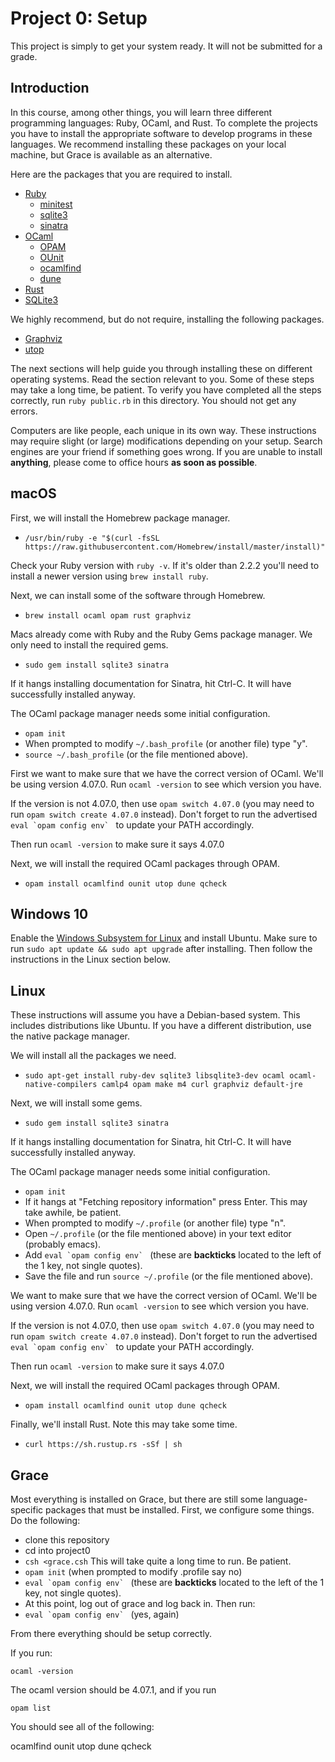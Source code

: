 # Project 0: Setup

This project is simply to get your system ready. It will not be submitted for
a grade.

## Introduction

In this course, among other things, you will learn three different programming
languages: Ruby, OCaml, and Rust. To complete the projects you have to
install the appropriate software to develop programs in these languages.
We recommend installing these packages on your local machine, but Grace is
available as an alternative.

Here are the packages that you are required to install.

* [Ruby](https://www.ruby-lang.org)
  - [minitest](https://rubygems.org/gems/minitest)
  - [sqlite3](https://rubygems.org/gems/sqlite3)
  - [sinatra](https://rubygems.org/gems/sinatra)
* [OCaml](http://ocaml.org)
  - [OPAM](https://opam.ocaml.org)
  - [OUnit](https://opam.ocaml.org/packages/ounit)
  - [ocamlfind](https://opam.ocaml.org/packages/ocamlfind)
  - [dune](https://opam.ocaml.org/packages/dune/)
* [Rust](https://www.rust-lang.org)
* [SQLite3](https://sqlite.org)

We highly recommend, but do not require, installing the following
packages.

* [Graphviz](http://graphviz.org)
* [utop](https://opam.ocaml.org/packages/utop)

The next sections will help guide you through installing these
on different operating systems. Read the section relevant to you. Some
of these steps may take a long time, be patient. To verify you have
completed all the steps correctly, run `ruby public.rb` in this directory.
You should not get any errors.

Computers are like people, each unique in its own way. These instructions
may require slight (or large) modifications depending on your setup.
Search engines are your friend if something goes wrong. If you are unable
to install **anything**, please come to office hours **as soon as possible**.

## macOS

First, we will install the Homebrew package manager.

* `/usr/bin/ruby -e "$(curl -fsSL https://raw.githubusercontent.com/Homebrew/install/master/install)"`

Check your Ruby version with `ruby -v`. If it's older than 2.2.2 you'll need
to install a newer version using `brew install ruby`.

Next, we can install some of the software through Homebrew.

* `brew install ocaml opam rust graphviz`

Macs already come with Ruby and the Ruby Gems package manager. We only need
to install the required gems.

* `sudo gem install sqlite3 sinatra`

If it hangs installing documentation for Sinatra, hit Ctrl-C. It will
have successfully installed anyway.

The OCaml package manager needs some initial configuration.

* `opam init`
* When prompted to modify `~/.bash_profile` (or another file) type "y".
* `source ~/.bash_profile` (or the file mentioned above).

First we want to make sure that we have the correct version of OCaml. We'll be
using version 4.07.0. Run  `ocaml -version` to see which version you have.

If the version is not 4.07.0, then use `opam switch 4.07.0` (you may need to
run `opam switch create 4.07.0` instead). Don't forget to run the
advertised ``eval `opam config env` `` to update your PATH accordingly.

Then run `ocaml -version` to make sure it says 4.07.0

Next, we will install the required OCaml packages through OPAM.

* `opam install ocamlfind ounit utop dune qcheck`

## Windows 10

Enable the [Windows Subsystem for Linux](https://docs.microsoft.com/en-us/windows/wsl/install-win10)
and install Ubuntu. Make sure to run `sudo apt update && sudo apt upgrade` after installing.
Then follow the instructions in the Linux section below.

## Linux

These instructions will assume you have a Debian-based system. This includes
distributions like Ubuntu. If you have a different distribution, use the
native package manager.

We will install all the packages we need.

* `sudo apt-get install ruby-dev sqlite3 libsqlite3-dev ocaml ocaml-native-compilers camlp4 opam make m4 curl graphviz default-jre`

Next, we will install some gems.

* `sudo gem install sqlite3 sinatra`

If it hangs installing documentation for Sinatra, hit Ctrl-C. It will
have successfully installed anyway.

The OCaml package manager needs some initial configuration.

* `opam init`
* If it hangs at "Fetching repository information" press Enter. This may take awhile, be patient.
* When prompted to modify `~/.profile` (or another file) type "n".
* Open `~/.profile` (or the file mentioned above) in your text editor (probably emacs).
* Add ``eval `opam config env` `` (these are **backticks** located to the left of the 1 key, not single quotes).
* Save the file and run `source ~/.profile` (or the file mentioned above).

We want to make sure that we have the correct version of OCaml. We'll be
using version 4.07.0. Run  `ocaml -version` to see which version you have.

If the version is not 4.07.0, then use `opam switch 4.07.0`
(you may need to run `opam switch create 4.07.0` instead).
Don't forget to run the advertised ``eval `opam config env` `` to update your
PATH accordingly.

Then run `ocaml -version` to make sure it says 4.07.0

Next, we will install the required OCaml packages through OPAM.

* `opam install ocamlfind ounit utop dune qcheck`

Finally, we'll install Rust. Note this may take some time.

* `curl https://sh.rustup.rs -sSf | sh`

## Grace

Most everything is installed on Grace, but there are still some
language-specific packages that must be installed. First, we
configure some things. Do the following:

* clone this repository
* cd into project0
* `csh <grace.csh` This will take quite a long time to run. Be patient.
* `opam init` (when prompted to modify .profile say no)
* ``eval `opam config env` `` (these are **backticks** located to the left
  of the 1 key, not single quotes).
* At this point, log out of grace and log back in. Then run:
* ``eval `opam config env` `` (yes, again)

From there everything should be setup correctly.

If you run:

`ocaml -version`

The ocaml version should be 4.07.1, and if you run

`opam list`

You should see all of the following:

ocamlfind ounit utop dune qcheck
